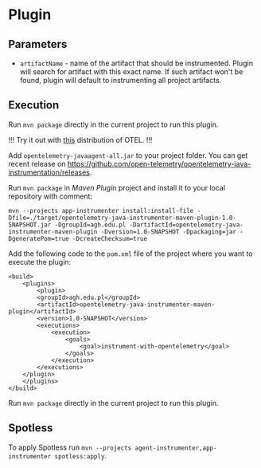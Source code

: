 # Plugin

## Parameters

- `artifactName` - name of the artifact that should be instrumented. Plugin will search for
  artifact with this exact name. If such artifact won't be found, plugin will default to
  instrumenting all project artifacts.


## Execution
Run `mvn package` directly in the current project to run this plugin.

!!! Try it out with [this](https://github.com/open-telemetry/opentelemetry-java-instrumentation/releases/download/v1.1.0/opentelemetry-javaagent-all.jar) distribution of OTEL. !!!

Add `opentelemetry-javaagent-all.jar` to your project folder. You can get recent release on https://github.com/open-telemetry/opentelemetry-java-instrumentation/releases.

Run `mvn package` in *Maven Plugin* project and install it to your local repository with comment:

```
mvn --projects app-instrumenter install:install-file -Dfile=./target/opentelemetry-java-instrumenter-maven-plugin-1.0-SNAPSHOT.jar -DgroupId=agh.edu.pl -DartifactId=opentelemetry-java-instrumenter-maven-plugin -Dversion=1.0-SNAPSHOT -Dpackaging=jar -DgeneratePom=true -DcreateChecksum=true
```

Add the following code to the `pom.xml` file of the project where you want to execute the plugin:
```
<build>
	<plugins>
		<plugin>
		<groupId>agh.edu.pl</groupId>
		<artifactId>opentelemetry-java-instrumenter-maven-plugin</artifactId>
		<version>1.0-SNAPSHOT</version>
		<executions>
			<execution>
				<goals>
					<goal>instrument-with-opentelemetry</goal>
				</goals>
			</execution>
		</executions>
	</plugin>
	</plugins>
</build>
```

Run `mvn package` directly in the current project to run this plugin.

## Spotless
To apply Spotless run `mvn --projects agent-instrumenter,app-instrumenter spotless:apply`.
